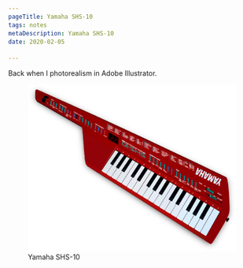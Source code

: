```yaml
---
pageTitle: Yamaha SHS-10
tags: notes
metaDescription: Yamaha SHS-10
date: 2020-02-05

---
```

Back when I photorealism in Adobe Illustrator.  

<figure>
<img src="/images/keytar/yamaha-shs-10.png" alt="Yamaha SHS-10 Keytar">
<figcaption>Yamaha SHS-10</figcaption>
</figure>